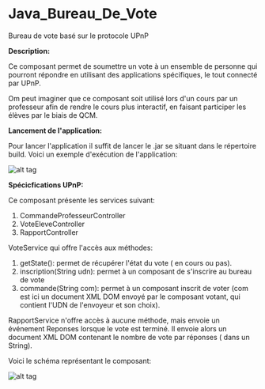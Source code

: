 # Java_Bureau_De_Vote
Bureau de vote basé sur le protocole UPnP

<strong>Description: </strong>

Ce composant permet de soumettre un vote à un ensemble de personne qui pourront répondre en utilisant des applications spécifiques,
le tout connecté par UPnP.

Om peut imaginer que ce composant soit utilisé lors d'un cours par un professeur afin de rendre le cours plus interactif, en
faisant participer les élèves par le biais de QCM. 



<strong>Lancement de l'application: </strong>

Pour lancer l'application il suffit de lancer le .jar se situant dans le répertoire build. Voici un exemple d'exécution 
de l'application:

![alt tag]()

<strong>Spécicfications UPnP:</strong>

Ce composant présente les services suivant:

  1) CommandeProfesseurController
  2) VoteEleveController
  3) RapportController
 
VoteService qui offre l'accès aux méthodes:

  1) getState(): permet de récupérer l'état du vote ( en cours ou pas).
  2) inscription(String udn): permet à un composant de s'inscrire au bureau de vote
  3) commande(String com): permet à un composant inscrit de voter (com est ici un document XML DOM envoyé par le composant votant, qui contient l'UDN de l'envoyeur et son choix).
  
RapportService n'offre accès à aucune méthode, mais envoie un événement Reponses lorsque le vote est terminé. Il envoie alors un document XML DOM contenant le nombre de vote par réponses ( dans un String). 

Voici le schéma représentant le composant:

![alt tag](https://github.com/components-upnp/Java_Bureau_De_Vote/blob/master/BureauDeVoteSch%C3%A9ma.png)




